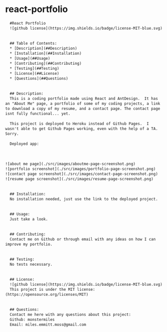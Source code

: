 # react-portfolio

      
      #React Portfolio
      ![github license](https://img.shields.io/badge/license-MIT-blue.svg)


      ## Table of Contents:
      * [Description](##Description) 
      * [Installation](##Installation)
      * [Usage](##Usage)
      * [Contributing](##Contributing)
      * [Testing](##Testing)
      * [License](##License)
      * [Questions](##Questions)


      ## Description:
      This is a coding portfolio made using React and AntDesign.  It has an "About Me" page, a portfolio of some of my coding projects, a link to download a copy of my resume, and a contact page. The contact page isnt fully functional... yet.

      This project is deployed to Heroku instead of Github Pages.  I wasn't able to get Github Pages working, even with the help of a TA. Sorry. 

      Deployed app:  


    
    ![about me page](./src/images/aboutme-page-screenshot.png)
    ![portfolio screenshot](./src/images/portfolio-page-screenshot.png)
    ![contact page screenshot](./src/images/contact-page-screenshot.png)
    ![resume page screenshot](./src/images/resume-page-screenshot.png)


      ## Installation:
      No installation needed, just use the link to the deployed project.

      
      ## Usage:
      Just take a look.


      ## Contributing:
      Contact me on Github or through email with any ideas on how I can improve my portfolio. 

      
      ## Testing:
      No tests necessary.


      ## License:
      ![github license](https://img.shields.io/badge/license-MIT-blue.svg)
      This project is under the MIT license: (https://opensource.org/licenses/MIT)

      
      ## Questions:
      Contact me here with any questions about this project:
      Github: monstermiles
      Email: miles.emmitt.moss@gmail.com